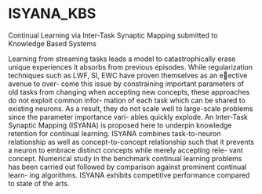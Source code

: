 # ISYANA_KBS
Continual Learning via Inter-Task Synaptic Mapping submitted to Knowledge Based Systems

Learning from streaming tasks leads a model to catastrophically erase unique
experiences it absorbs from previous episodes. While regularization techniques
such as LWF, SI, EWC have proven themselves as an eective avenue to over-
come this issue by constraining important parameters of old tasks from changing
when accepting new concepts, these approaches do not exploit common infor-
mation of each task which can be shared to existing neurons. As a result, they
do not scale well to large-scale problems since the parameter importance vari-
ables quickly explode. An Inter-Task Synaptic Mapping (ISYANA) is proposed
here to underpin knowledge retention for continual learning. ISYANA combines
task-to-neuron relationship as well as concept-to-concept relationship such that
it prevents a neuron to embrace distinct concepts while merely accepting rele-
vant concept. Numerical study in the benchmark continual learning problems
has been carried out followed by comparison against prominent continual learn-
ing algorithms. ISYANA exhibits competitive performance compared to state
of the arts.

